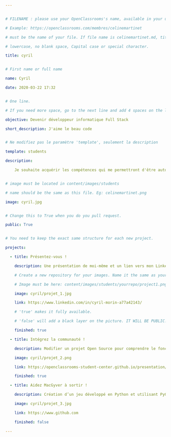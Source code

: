 ```yaml
---


# FILENAME : please use your OpenClassrooms's name, available in your url.

# Example: https://openclassrooms.com/membres/celinemartinet

# must be the name of your file. If file name is celinemartinet.md, title is celinemartinet.

# lowercase, no blank space, Capital case or special character.

title: cyril


# First name or full name

name: Cyril

date: 2020-03-22 17:32


# One line.

# If you need more space, go to the next line and add 4 spaces on the left, as in 'description'.

objective: Devenir développeur informatique Full Stack

short_description: J'aime le beau code


# Ne modifiez pas le paramètre 'template', seulement la description

template: students

description:

    Je souhaite acquérir les compétences qui me permettront d'être autonome dans un environnement professionnel.


# image must be located in content/images/students

# name should be the same as this file. Eg: celinemartinet.png

image: cyril.jpg


# Change this to True when you do you pull request.

public: True


# You need to keep the exact same structure for each new project.

projects:

  - title: Présentez-vous !

    description: Une présentation de moi-même et un lien vers mon LinkedIn.

    # Create a new repository for your images. Name it the same as your nickname and profile picture.

    # Image must be here: content/images/students/yourrepo/project1.png

    image: cyril/projet_1.jpg

    link: https://www.linkedin.com/in/cyril-morin-a77a42143/

    # 'true' makes it fully available.

    # 'false' will add a black layer on the picture. IT WILL BE PUBLIC!

    finished: true

  - title: Intégrez la communauté !

    description: Modifier un projet Open Source pour comprendre le fonctionnement de Git, github et PR. 

    image: cyril/projet_2.png

    link: https://openclassrooms-student-center.github.io/presentation/students/ratus.html

    finished: true

  - title: Aidez MacGyver à sortir !

    description: Création d’un jeu développé en Python et utilisant PyGame.

    image: cyril/projet_3.jpg

    link: https://www.github.com

    finished: false

---
```


